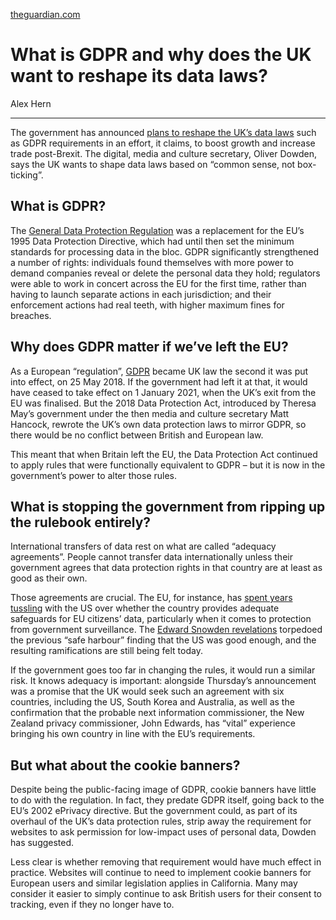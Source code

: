 [theguardian.com](https://www.theguardian.com/technology/2021/aug/26/what-gdpr-why-does-uk-want-reshape-data-laws)

# What is GDPR and why does the UK want to reshape its data laws?

Alex Hern

---

The government has announced [plans to reshape the UK’s data laws](https://www.theguardian.com/technology/2021/aug/26/uk-to-overhaul-privacy-rules-in-post-brexit-departure-from-gdpr) such as GDPR requirements in an effort, it claims, to boost growth and increase trade post-Brexit. The digital, media and culture secretary, Oliver Dowden, says the UK wants to shape data laws based on “common sense, not box-ticking”.

## What is GDPR?

The [General Data Protection Regulation](https://www.theguardian.com/technology/2018/may/21/what-is-gdpr-and-how-will-it-affect-you) was a replacement for the EU’s 1995 Data Protection Directive, which had until then set the minimum standards for processing data in the bloc. GDPR significantly strengthened a number of rights: individuals found themselves with more power to demand companies reveal or delete the personal data they hold; regulators were able to work in concert across the EU for the first time, rather than having to launch separate actions in each jurisdiction; and their enforcement actions had real teeth, with higher maximum fines for breaches.

## Why does GDPR matter if we’ve left the EU?

As a European “regulation”, [GDPR](https://www.theguardian.com/technology/gdpr) became UK law the second it was put into effect, on 25 May 2018. If the government had left it at that, it would have ceased to take effect on 1 January 2021, when the UK’s exit from the EU was finalised. But the 2018 Data Protection Act, introduced by Theresa May’s government under the then media and culture secretary Matt Hancock, rewrote the UK’s own data protection laws to mirror GDPR, so there would be no conflict between British and European law.

This meant that when Britain left the EU, the Data Protection Act continued to apply rules that were functionally equivalent to GDPR – but it is now in the government’s power to alter those rules.

## What is stopping the government from ripping up the rulebook entirely?

International transfers of data rest on what are called “adequacy agreements”. People cannot transfer data internationally unless their government agrees that data protection rights in that country are at least as good as their own.

Those agreements are crucial. The EU, for instance, has [spent years tussling](https://www.theguardian.com/technology/2020/jul/16/the-background-to-eu-citizens-court-win-over-us-tech-giants) with the US over whether the country provides adequate safeguards for EU citizens’ data, particularly when it comes to protection from government surveillance. The [Edward Snowden revelations](https://www.theguardian.com/us-news/the-nsa-files) torpedoed the previous “safe harbour” finding that the US was good enough, and the resulting ramifications are still being felt today.

If the government goes too far in changing the rules, it would run a similar risk. It knows adequacy is important: alongside Thursday’s announcement was a promise that the UK would seek such an agreement with six countries, including the US, South Korea and Australia, as well as the confirmation that the probable next information commissioner, the New Zealand privacy commissioner, John Edwards, has “vital” experience bringing his own country in line with the EU’s requirements.

## But what about the cookie banners?

Despite being the public-facing image of GDPR, cookie banners have little to do with the regulation. In fact, they predate GDPR itself, going back to the EU’s 2002 ePrivacy directive. But the government could, as part of its overhaul of the UK’s data protection rules, strip away the requirement for websites to ask permission for low-impact uses of personal data, Dowden has suggested.

Less clear is whether removing that requirement would have much effect in practice. Websites will continue to need to implement cookie banners for European users and similar legislation applies in California. Many may consider it easier to simply continue to ask British users for their consent to tracking, even if they no longer have to.